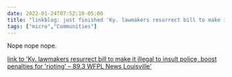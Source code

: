 ```yaml
---
date: 2022-01-24T07:52:10-05:00
title: "linkblog: just finished 'Ky. lawmakers resurrect bill to make it illegal to insult police, boost penalties for 'rioting' – 89.3 WFPL News Louisville'"
tags: ["micro","Communities"]
---
```

Nope nope nope.
 
[link to 'Ky. lawmakers resurrect bill to make it illegal to insult police, boost penalties for 'rioting' – 89.3 WFPL News Louisville'](https://wfpl.org/ky-lawmakers-resurrect-bill-to-make-it-illegal-to-insult-police-boost-penalties-for-rioting/)
